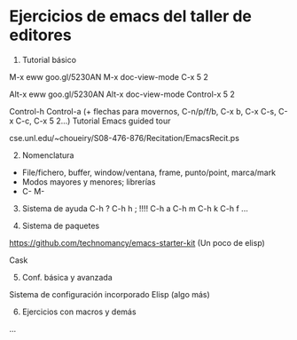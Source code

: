 # Ejercicios de emacs del taller de editores

1. Tutorial básico

M-x eww
goo.gl/5230AN
M-x doc-view-mode
C-x 5 2

Alt-x eww <enter>
goo.gl/5230AN
Alt-x doc-view-mode <enter>
Control-x 5 2


Control-h Control-a
(+ flechas para movernos, C-n/p/f/b, C-x b, C-x C-s, C-x C-c, C-x 5 2...)
Tutorial
Emacs guided tour

cse.unl.edu/~choueiry/S08-476-876/Recitation/EmacsRecit.ps



2. Nomenclatura
- File/fichero, buffer, window/ventana, frame, punto/point, marca/mark
- Modos mayores y menores; librerías
- C- M-

3. Sistema de ayuda
C-h ?
C-h h ; !!!!
C-h a
C-h m
C-h k
C-h f
...

4. Sistema de paquetes

https://github.com/technomancy/emacs-starter-kit
(Un poco de elisp)

Cask

5. Conf. básica y avanzada

Sistema de configuración incorporado
Elisp (algo más)

6. Ejercicios con macros y demás

...
